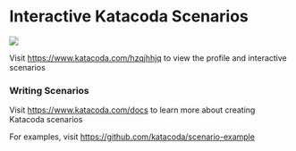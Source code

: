 # Interactive Katacoda Scenarios

[![](http://shields.katacoda.com/katacoda/hzqjhhjq/count.svg)](https://www.katacoda.com/hzqjhhjq "Get your profile on Katacoda.com")

Visit https://www.katacoda.com/hzqjhhjq to view the profile and interactive scenarios

### Writing Scenarios
Visit https://www.katacoda.com/docs to learn more about creating Katacoda scenarios

For examples, visit https://github.com/katacoda/scenario-example
